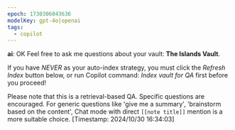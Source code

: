 ```yaml
---
epoch: 1730306043636
modelKey: gpt-4o|openai
tags:
  - copilot
---
```


**ai**: OK Feel free to ask me questions about your vault: **The Islands Vault**. 

If you have *NEVER* as your auto-index strategy, you must click the *Refresh Index* button below, or run Copilot command: *Index vault for QA* first before you proceed!

Please note that this is a retrieval-based QA. Specific questions are encouraged. For generic questions like 'give me a summary', 'brainstorm based on the content', Chat mode with direct `[[note title]]` mention is a more suitable choice.
[Timestamp: 2024/10/30 16:34:03]